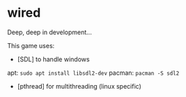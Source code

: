 # wired

Deep, deep in development...

This game uses:

- [SDL] to handle windows

apt: `sudo apt install libsdl2-dev`
pacman: `pacman -S sdl2`

- [pthread] for multithreading (linux specific)
